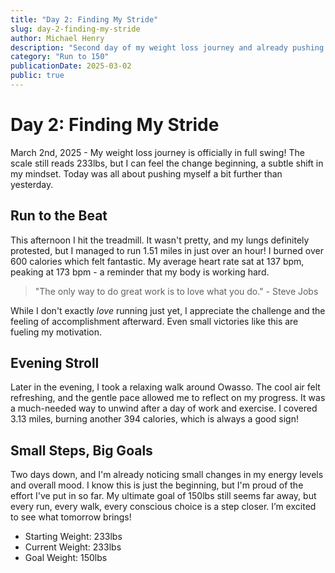 ```yaml
---
title: "Day 2: Finding My Stride"
slug: day-2-finding-my-stride
author: Michael Henry
description: "Second day of my weight loss journey and already pushing myself with a run and a walk."
category: "Run to 150"
publicationDate: 2025-03-02
public: true
---
```


# Day 2: Finding My Stride

March 2nd, 2025 - My weight loss journey is officially in full swing! The scale still reads 233lbs, but I can feel the change beginning, a subtle shift in my mindset. Today was all about pushing myself a bit further than yesterday.

## Run to the Beat

This afternoon I hit the treadmill. It wasn't pretty, and my lungs definitely protested, but I managed to run 1.51 miles in just over an hour! I burned over 600 calories which felt fantastic. My average heart rate sat at 137 bpm, peaking at 173 bpm - a reminder that my body is working hard.

> "The only way to do great work is to love what you do." - Steve Jobs

While I don't exactly _love_ running just yet, I appreciate the challenge and the feeling of accomplishment afterward. Even small victories like this are fueling my motivation.

## Evening Stroll

Later in the evening, I took a relaxing walk around Owasso. The cool air felt refreshing, and the gentle pace allowed me to reflect on my progress. It was a much-needed way to unwind after a day of work and exercise. I covered 3.13 miles, burning another 394 calories, which is always a good sign!

## Small Steps, Big Goals

Two days down, and I'm already noticing small changes in my energy levels and overall mood. I know this is just the beginning, but I'm proud of the effort I've put in so far. My ultimate goal of 150lbs still seems far away, but every run, every walk, every conscious choice is a step closer. I’m excited to see what tomorrow brings!

* Starting Weight: 233lbs
* Current Weight: 233lbs
* Goal Weight: 150lbs